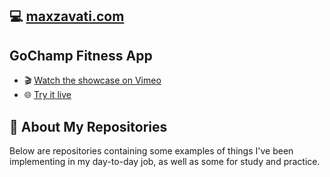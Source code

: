 ## 💻 [maxzavati.com](https://maxzavati.com)

## GoChamp Fitness App
- 🎬 [Watch the showcase on Vimeo](https://vimeo.com/1055877205/7e9e113a9d)  
- 🌐 [Try it live](https://gochamp.fit/)

## 🦾 About My Repositories
Below are repositories containing some examples of things I've been implementing in my day-to-day job, as well as some for study and practice.
